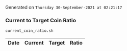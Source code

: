 Generated on `Thursday 30-September-2021 at 02:21:17`

### Current to Target Coin Ratio
`current_coin_ratio.sh`

Date|Current|Target|Ratio
---|---|---|---
